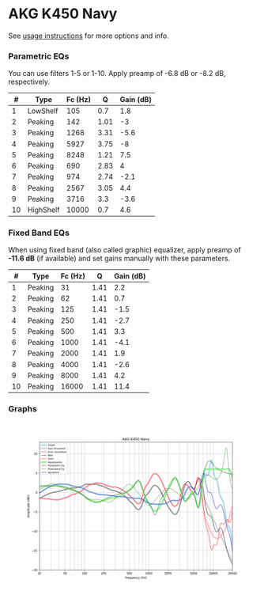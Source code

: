 # AKG K450 Navy
See [usage instructions](https://github.com/jaakkopasanen/AutoEq#usage) for more options and info.

### Parametric EQs
You can use filters 1-5 or 1-10. Apply preamp of -6.8 dB or -8.2 dB, respectively.

|   # | Type      |   Fc (Hz) |    Q |   Gain (dB) |
|-----|-----------|-----------|------|-------------|
|   1 | LowShelf  |       105 | 0.7  |         1.8 |
|   2 | Peaking   |       142 | 1.01 |        -3   |
|   3 | Peaking   |      1268 | 3.31 |        -5.6 |
|   4 | Peaking   |      5927 | 3.75 |        -8   |
|   5 | Peaking   |      8248 | 1.21 |         7.5 |
|   6 | Peaking   |       690 | 2.83 |         4   |
|   7 | Peaking   |       974 | 2.74 |        -2.1 |
|   8 | Peaking   |      2567 | 3.05 |         4.4 |
|   9 | Peaking   |      3716 | 3.3  |        -3.6 |
|  10 | HighShelf |     10000 | 0.7  |         4.6 |

### Fixed Band EQs
When using fixed band (also called graphic) equalizer, apply preamp of **-11.6 dB** (if available) and set gains manually with these parameters.

|   # | Type    |   Fc (Hz) |    Q |   Gain (dB) |
|-----|---------|-----------|------|-------------|
|   1 | Peaking |        31 | 1.41 |         2.2 |
|   2 | Peaking |        62 | 1.41 |         0.7 |
|   3 | Peaking |       125 | 1.41 |        -1.5 |
|   4 | Peaking |       250 | 1.41 |        -2.7 |
|   5 | Peaking |       500 | 1.41 |         3.3 |
|   6 | Peaking |      1000 | 1.41 |        -4.1 |
|   7 | Peaking |      2000 | 1.41 |         1.9 |
|   8 | Peaking |      4000 | 1.41 |        -2.6 |
|   9 | Peaking |      8000 | 1.41 |         4.2 |
|  10 | Peaking |     16000 | 1.41 |        11.4 |

### Graphs
![](./AKG%20K450%20Navy.png)
